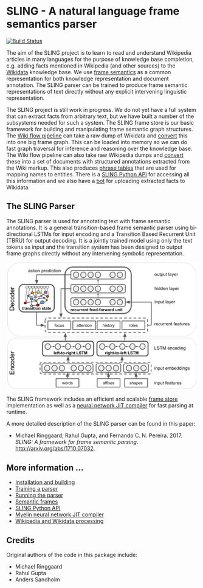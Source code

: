# SLING - A natural language frame semantics parser

[![Build Status](https://travis-ci.org/google/sling.svg?branch=master)](https://travis-ci.org/google/sling)

The aim of the SLING project is to learn to read and understand Wikipedia
articles in many languages for the purpose of knowledge base completion, e.g.
adding facts mentioned in Wikipedia (and other sources) to the
[Wikidata](https://www.wikidata.org) knowledge base.
We use [frame semantics](doc/guide/frames.md) as a common representation for 
both knowledge representation and document annotation. The SLING parser can 
be trained to produce frame semantic representations of text directly without 
any explicit intervening linguistic representation.

The SLING project is still work in progress. We do not yet have a full system
that can extract facts from arbitrary text, but we have built a number of the
subsystems needed for such a system.
The SLING frame store is our basic framework for building and manipulating frame
semantic graph structures.
The [Wiki flow pipeline](doc/guide/wikiflow.md) can take a raw dump of Wikidata
and [convert](doc/guide/wikiflow.md#wikidata-import) this into one big frame
graph.
This can be loaded into memory so we can do fast graph traversal for inference
and reasoning over the knowledge base.
The Wiki flow pipeline can also take raw Wikipedia dumps and
[convert](doc/guide/wikiflow.md#wikipedia-import-and-parsing) these into a set
of documents with structured annotations extracted from the Wiki markup. This
also produces [phrase tables](doc/guide/wikiflow.md#name-and-phrase-tables) that
are used for mapping names to entities.
There is a [SLING Python API](doc/guide/pyapi.md) for accessing all this
information and we also have a [bot](python/wikibot) for uploading extracted
facts to Wikidata.

## The SLING Parser

The SLING parser is used for annotating text with frame semantic annotations.
It is a general transition-based frame semantic parser using bi-directional
LSTMs for input encoding and a Transition Based Recurrent Unit (TBRU) for output
decoding.
It is a jointly trained model using only the text tokens as input and the
transition system has been designed to output frame graphs directly without any
intervening symbolic representation.

![SLING neural network architecture.](./doc/report/network.svg)

The SLING framework includes an efficient and scalable
[frame store](doc/guide/frames.md) implementation as well as a
[neural network JIT compiler](doc/guide/myelin.md) for fast parsing at runtime.

A more detailed description of the SLING parser can be found in this paper:

* Michael Ringgaard, Rahul Gupta, and Fernando C. N. Pereira. 2017.
  *SLING: A framework for frame semantic parsing*. http://arxiv.org/abs/1710.07032.

</span>

## More information ...

  * [Installation and building](doc/guide/install.md)
  * [Training a parser](doc/guide/training.md)
  * [Running the parser](doc/guide/parsing.md)
  * [Semantic frames](doc/guide/frames.md)
  * [SLING Python API](doc/guide/pyapi.md)
  * [Myelin neural network JIT compiler](doc/guide/myelin.md)
  * [Wikipedia and Wikidata processing](doc/guide/wikiflow.md)

## Credits

Original authors of the code in this package include:

*   Michael Ringgaard
*   Rahul Gupta
*   Anders Sandholm
